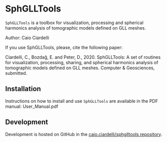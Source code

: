 # SphGLLTools

`SphGLLTools` is a toolbox for visualization, processing and spherical harmonics analysis of tomographic models defined on GLL meshes.

Author: Caio Ciardelli

If you use SphGLLTools, please, cite the following paper:

Ciardelli, C., Bozdağ, E. and Peter, D., 2020. SphGLLTools: A set of routines for visualization, processing, sharing, and spherical harmonics analysis of tomographic models defined on GLL meshes. Computer & Geosciences, submitted.

## Installation

Instructions on how to install and use `SphGLLTools` are available in the PDF manual: User_Manual.pdf

## Development

Development is hosted on GitHub in the [caio.ciardelli/sphglltools repository](https://github.com/caiociardelli/sphglltools).
